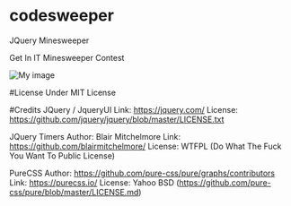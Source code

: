 # codesweeper
JQuery Minesweeper

Get In IT
Minesweeper Contest


![My image](https://github.com/ehrenberg/codesweeper/tree/master/img/screen.png)


#License
Under MIT License

#Credits
JQuery / JqueryUI
Link: https://jquery.com/
License: https://github.com/jquery/jquery/blob/master/LICENSE.txt

JQuery Timers
Author: Blair Mitchelmore
Link: https://github.com/blairmitchelmore/
License: WTFPL (Do What The Fuck You Want To Public License)

PureCSS
Author: https://github.com/pure-css/pure/graphs/contributors
Link: https://purecss.io/
License: Yahoo BSD (https://github.com/pure-css/pure/blob/master/LICENSE.md)
